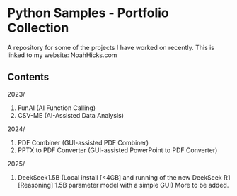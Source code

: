 # Python Samples - Portfolio Collection
A repository for some of the projects I have worked on recently. This is linked to my website: NoahHicks.com

## Contents
2023/
1. FunAI (AI Function Calling)
2. CSV-ME (AI-Assisted Data Analysis)

2024/
1. PDF Combiner (GUI-assisted PDF Combiner)
2. PPTX to PDF Converter (GUI-assisted PowerPoint to PDF Converter)


2025/
1. DeekSeek1.5B (Local install [<4GB] and running of the new DeekSeek R1 [Reasoning] 1.5B parameter model with a simple GUI)
More to be added.